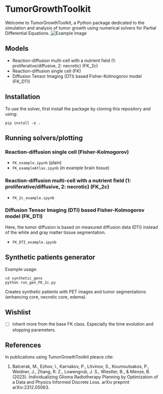 
# TumorGrowthToolkit

Welcome to TumorGrowthToolkit, a Python package dedicated to the simulation and analysis of tumor growth using numerical solvers for Partial Differential Equations.
![Example Image](figures/FK_2c.png)

## Models
- Reaction-diffusion multi-cell with a nutrient field (1: proliferative/diffusive, 2: necrotic)  (FK_2c)
- Reaction-diffusion single cell (FK)
- Diffusion Tensor Imaging (DTI) based Fisher-Kolmogorov model (FK_DTI)
## Installation

To use the solver, first install the package by cloning this repository and using:
```
pip install -e .
```

## Running solvers/plotting
### Reaction-diffusion single cell (Fisher-Kolmogorov)
- ```FK_example.ipynb``` (plain)
- ```FK_exampleAtlas.ipynb``` (in example brain tissue)
### Reaction-diffusion multi-cell with a nutrient field (1: proliferative/diffusive, 2: necrotic)  (FK_2c)
- ```FK_2c_example.ipynb```
### Diffusion Tensor Imaging (DTI) based Fisher-Kolmogorov model (FK_DTI)
Here, the tumor diffusion is based on measured diffusion data (DTI) instead of the white and gray matter tissue segmentation.
- ```FK_DTI_example.ipynb```

## Synthetic patients generator

Example usage:
```
cd synthetic_gens
python run_gen_FK_2c.py
```
Creates synthetic patients with PET images and tumor segmentations (enhancing core, necrotic core, edema).

## Wishlist
- [ ] inherit more from the base FK class. Especially the time evolution and stopping parameters.

## References
In publications using TumorGrowthToolkit pleace cite:
1. Balcerak, M., Ezhov, I., Karnakov, P., Litvinov, S., Koumoutsakos, P., Weidner, J., Zhang, R. Z., Lowengrub, J. S., Wiestler, B., & Menze, B. (2023). Individualizing Glioma Radiotherapy Planning by Optimization of a Data and Physics Informed Discrete Loss. arXiv preprint arXiv:2312.05063.
